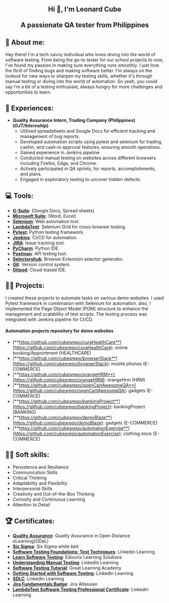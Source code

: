 <h2 align="center">Hi 👋, I'm Leonard Cube
 <br><br> A passionate QA tester from Philippines</h2>

<h2 align="left">💫 About me:</h2>

<p>
Hey there! I'm a tech-savvy individual who loves diving into the world of software testing. From being the go-to tester for our school projects to now, I've found my passion in making sure everything runs smoothly. I just love the thrill of finding bugs and making software better.  I'm always on the lookout for new ways to sharpen my testing skills, whether it's through manual testing or diving into the world of automation. So yeah, you could say I'm a bit of a testing enthusiast, always hungry for more challenges and opportunities to learn. 
</p>

<h2 align="left">💼 Experiences:</h2>

- **Quality Assurance Intern, Trading Company (Philippines) (_OJT/Internship_)**
  - Utilized spreadsheets and Google Docs for efficient tracking and management of bug reports.
  - Developed automation scripts using pytest and selenium for trading, cashin, and cash-in approval features, ensuring smooth operations.
  - Gained experience in Jenkins pipeline
  - Conducted manual testing on websites across different browsers including Firefox, Edge, and Chrome.
  - Actively participated in QA sprints, for reports, accomplishments, and plans.
  - Engaged in exploratory testing to uncover hidden defects.

<h2 align="left">💻 Tools:</h2>

- [**G-Suite**](https://workspace.google.com/): (Google Docs, Spread sheets)
- [**Microsoft Suite**](https://www.microsoft.com/en-us/microsoft-365): (Word, Excel)
- [**Selenium**](https://www.selenium.dev/): Web automation tool.
- [**LambdaTest**](https://www.lambdatest.com/): Selenium Grid for cross-browser testing.
- [**Pytest**](https://docs.pytest.org/en/latest/): Python testing framework.
- [**Jenkins**](https://www.jenkins.io/): CI/CD for automation.
- [**JIRA**](https://www.atlassian.com/software/jira): Issue tracking tool.
- [**PyCharm**](https://www.jetbrains.com/pycharm/): Python IDE.
- [**Postman**](https://www.postman.com/): API testing tool.
- [**Selectorshub**](https://www.selectorshub.com/): Browser Extension selector generator.
- [**Git**](https://git-scm.com/): Version control system.
- [**Gitpod**](https://www.gitpod.io/): Cloud-based IDE.

<h2 align="left">👨‍💻 Projects:</h2>
<p>
I created these projects to automate tasks on various demo websites. I used Pytest framework in combination with Selenium for automation. also, I implemented the Page Object Model (POM) structure to enhance the management and scalability of test scripts. The testing process was integrated with Jenkins pipeline for CI/CD.
</p>
<h4>Automation projects repository for demo websites</h4>

- [**https://github.com/cubesrepo/curaHealthCare**](https://github.com/cubesrepo/curaHealthCare): online booking/Appointment (HEALTHCARE)
- [**https://github.com/cubesrepo/browserStack**](https://github.com/cubesrepo/browserStack): mobile phones (E-COMMERCE)
- [**https://github.com/cubesrepo/orangeHRM**](https://github.com/cubesrepo/orangeHRM): orangeHrm (HRM)
- [**https://github.com/cubesrepo/openCartAwesomeQA**](https://github.com/cubesrepo/openCartAwesomeQA): gadgets (E-COMMERCE)
- [**https://github.com/cubesrepo/bankingProject**](https://github.com/cubesrepo/bankingProject): bankingProject (BANKING)
- [**https://github.com/cubesrepo/demoBlaze**](https://github.com/cubesrepo/demoBlaze): gadgets (E-COMMERCE)
- [**https://github.com/cubesrepo/automationExercise**](https://github.com/cubesrepo/automationExercise): clothing store (E-COMMERCE)

<h2 align="left">🧑‍💼 Soft skills:</h2>

- Persistence and Resilience
- Communication Skills
- Critical Thinking
- Adaptability and Flexibility
- Interpersonal Skills
- Creativity and Out-of-the-Box Thinking
- Curiosity and Continuous Learning
- Attention to Detail


<h2 align="left">🏆 Certificates:</h2>

- [**Quality Assurance**](https://drive.google.com/file/d/1C0DV472HAPtnyGv2m1FmbVlzGP980iZC/view?usp=drive_link): Quality Assurance in Open Distance eLearning(ODeL)
- [**Six Sigma**](https://drive.google.com/file/d/1L18BSwOJcTD926NTYrjFjR_1aZ04S2pr/view?usp=drive_link): Six Sigma white belt
- [**Software Testing Foundations: Test Techniques**](https://drive.google.com/file/d/1X3pUuUVKa5PgjFzkZEm3GwfQXN8rI-qM/view?usp=drive_link): Linkedin Learning
- [**Learn Software Testing**](https://drive.google.com/file/d/1SGB6m-lkCKzBNWT5kuAh3GPSzRSn8N1X/view?usp=drive_link): Eduonix Learning Solutions
- [**Understanding Manual Testing**](https://drive.google.com/file/d/1bYhg1ktrTNfyttig6Spm1z3x07Yn5DRU/view?usp=drive_link): Linkedin Learning
- [**Software Testing Tutorial**](https://drive.google.com/file/d/1PMsWBP_7QBGZawbqZinpnaplcx8QtNmp/view?usp=drive_link): Great Learning Academy
- [**Getting Started with Software Testing**](https://drive.google.com/file/d/1qjsEa7g0LGoTB5hzpX0XLyzXY5lVltPW/view?usp=drive_link): Linkedin Learning
- [**SDLC**](https://drive.google.com/file/d/1iTlCj10uqoHUfo3_jnARdWRuoNVvCb7F/view?usp=drive_link): Linkedin Learning
- [**Jira Fundamentals Badge**](https://university.atlassian.com/student/award/jeqLYwKNLZswJWWtMEaZkmur): Jira Atlassian
- [**LambdaTest Software Testing Professional Certificate**](https://drive.google.com/file/d/1qHA1Gnocuv4NP3xTfa8E3Vjj_LoeDlOG/view?usp=drive_link): Linkedin Learning

